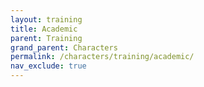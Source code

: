 ```yaml
---
layout: training
title: Academic
parent: Training
grand_parent: Characters
permalink: /characters/training/academic/
nav_exclude: true
---
```

